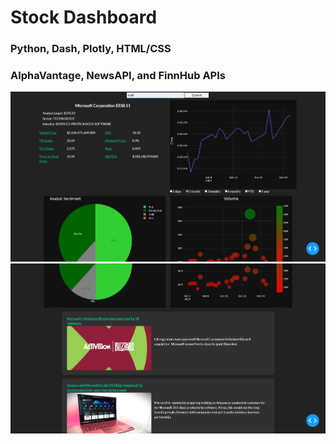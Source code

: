 # Stock Dashboard
### Python, Dash, Plotly, HTML/CSS
### AlphaVantage, NewsAPI, and FinnHub APIs
![/stock-dashboard-1.png](https://github.com/ASweet10/SchoolProjects/blob/main/StockDashboard/stock-dashboard-1.png)
![/stock-dashboard-2.png](https://github.com/ASweet10/SchoolProjects/blob/main/StockDashboard/stock-dashboard-2.png)
